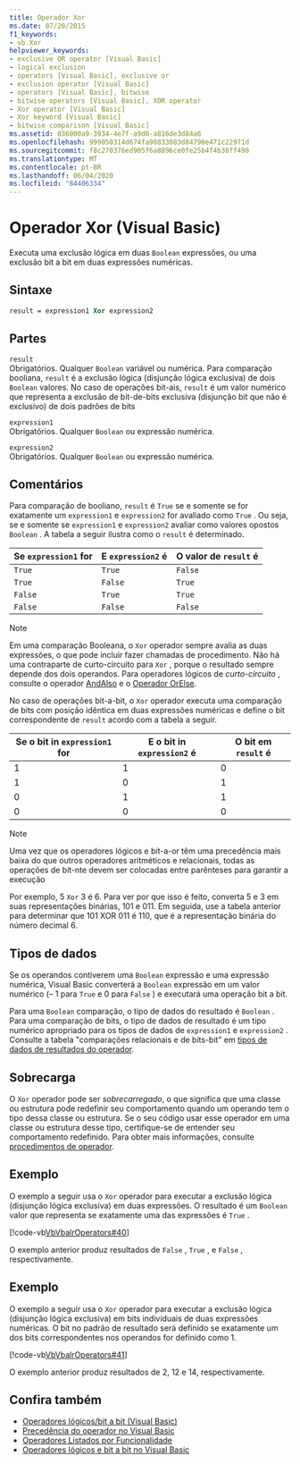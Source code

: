 ```yaml
---
title: Operador Xor
ms.date: 07/20/2015
f1_keywords:
- vb.Xor
helpviewer_keywords:
- exclusive OR operator [Visual Basic]
- logical exclusion
- operators [Visual Basic], exclusive or
- exclusion operator [Visual Basic]
- operators [Visual Basic], bitwise
- bitwise operators [Visual Basic], XOR operator
- Xor operator [Visual Basic]
- Xor keyword [Visual Basic]
- bitwise comparison [Visual Basic]
ms.assetid: 036000a9-3934-4e7f-a9d0-a816de3d84a6
ms.openlocfilehash: 999050314d674fa98833083d84796e471c22971d
ms.sourcegitcommit: f8c270376ed905f6a8896ce0fe25b4f4b38ff498
ms.translationtype: MT
ms.contentlocale: pt-BR
ms.lasthandoff: 06/04/2020
ms.locfileid: "84406334"
---
```

# <a name="xor-operator-visual-basic"></a>Operador Xor (Visual Basic)
Executa uma exclusão lógica em duas `Boolean` expressões, ou uma exclusão bit a bit em duas expressões numéricas.  
  
## <a name="syntax"></a>Sintaxe  
  
```vb  
result = expression1 Xor expression2  
```  
  
## <a name="parts"></a>Partes  
 `result`  
 Obrigatórios. Qualquer `Boolean` variável ou numérica. Para comparação booliana, `result` é a exclusão lógica (disjunção lógica exclusiva) de dois `Boolean` valores. No caso de operações bit-ais, `result` é um valor numérico que representa a exclusão de bit-de-bits exclusiva (disjunção bit que não é exclusivo) de dois padrões de bits  
  
 `expression1`  
 Obrigatórios. Qualquer `Boolean` ou expressão numérica.  
  
 `expression2`  
 Obrigatórios. Qualquer `Boolean` ou expressão numérica.  
  
## <a name="remarks"></a>Comentários  
 Para comparação de booliano, `result` é `True` se e somente se for exatamente um `expression1` e `expression2` for avaliado como `True` . Ou seja, se e somente se `expression1` e `expression2` avaliar como valores opostos `Boolean` . A tabela a seguir ilustra como o `result` é determinado.  
  
|Se `expression1` for |E `expression2` é|O valor de `result` é|  
|-------------------------|--------------------------|------------------------------|  
|`True`|`True`|`False`|  
|`True`|`False`|`True`|  
|`False`|`True`|`True`|  
|`False`|`False`|`False`|  
  
> [!NOTE]
> Em uma comparação Booleana, o `Xor` operador sempre avalia as duas expressões, o que pode incluir fazer chamadas de procedimento. Não há uma contraparte de curto-circuito para `Xor` , porque o resultado sempre depende dos dois operandos. Para operadores lógicos de *curto-circuito* , consulte o operador [AndAlso](andalso-operator.md) e o [Operador OrElse](orelse-operator.md).  
  
 No caso de operações bit-a-bit, o `Xor` operador executa uma comparação de bits com posição idêntica em duas expressões numéricas e define o bit correspondente de `result` acordo com a tabela a seguir.  
  
|Se o bit in `expression1` for|E o bit in `expression2` é|O bit em `result` é|  
|--------------------------------|---------------------------------|----------------------------|  
|1|1|0|  
|1|0|1|  
|0|1|1|  
|0|0|0|  
  
> [!NOTE]
> Uma vez que os operadores lógicos e bit-a-or têm uma precedência mais baixa do que outros operadores aritméticos e relacionais, todas as operações de bit-nte devem ser colocadas entre parênteses para garantir a execução  
  
 Por exemplo, 5 `Xor` 3 é 6. Para ver por que isso é feito, converta 5 e 3 em suas representações binárias, 101 e 011. Em seguida, use a tabela anterior para determinar que 101 XOR 011 é 110, que é a representação binária do número decimal 6.  
  
## <a name="data-types"></a>Tipos de dados  
 Se os operandos contiverem uma `Boolean` expressão e uma expressão numérica, Visual Basic converterá a `Boolean` expressão em um valor numérico (– 1 para `True` e 0 para `False` ) e executará uma operação bit a bit.  
  
 Para uma `Boolean` comparação, o tipo de dados do resultado é `Boolean` . Para uma comparação de bits, o tipo de dados de resultado é um tipo numérico apropriado para os tipos de dados de `expression1` e `expression2` . Consulte a tabela "comparações relacionais e de bits-bit" em [tipos de dados de resultados do operador](data-types-of-operator-results.md).  
  
## <a name="overloading"></a>Sobrecarga  
 O `Xor` operador pode ser *sobrecarregado*, o que significa que uma classe ou estrutura pode redefinir seu comportamento quando um operando tem o tipo dessa classe ou estrutura. Se o seu código usar esse operador em uma classe ou estrutura desse tipo, certifique-se de entender seu comportamento redefinido. Para obter mais informações, consulte [procedimentos de operador](../../programming-guide/language-features/procedures/operator-procedures.md).  
  
## <a name="example"></a>Exemplo  
 O exemplo a seguir usa o `Xor` operador para executar a exclusão lógica (disjunção lógica exclusiva) em duas expressões. O resultado é um `Boolean` valor que representa se exatamente uma das expressões é `True` .  
  
 [!code-vb[VbVbalrOperators#40](~/samples/snippets/visualbasic/VS_Snippets_VBCSharp/VbVbalrOperators/VB/Class1.vb#40)]  
  
 O exemplo anterior produz resultados de `False` , `True` , e `False` , respectivamente.  
  
## <a name="example"></a>Exemplo  
 O exemplo a seguir usa o `Xor` operador para executar a exclusão lógica (disjunção lógica exclusiva) em bits individuais de duas expressões numéricas. O bit no padrão de resultado será definido se exatamente um dos bits correspondentes nos operandos for definido como 1.  
  
 [!code-vb[VbVbalrOperators#41](~/samples/snippets/visualbasic/VS_Snippets_VBCSharp/VbVbalrOperators/VB/Class1.vb#41)]  
  
 O exemplo anterior produz resultados de 2, 12 e 14, respectivamente.  
  
## <a name="see-also"></a>Confira também

- [Operadores lógicos/bit a bit (Visual Basic)](logical-bitwise-operators.md)
- [Precedência do operador no Visual Basic](operator-precedence.md)
- [Operadores Listados por Funcionalidade](operators-listed-by-functionality.md)
- [Operadores lógicos e bit a bit no Visual Basic](../../programming-guide/language-features/operators-and-expressions/logical-and-bitwise-operators.md)
